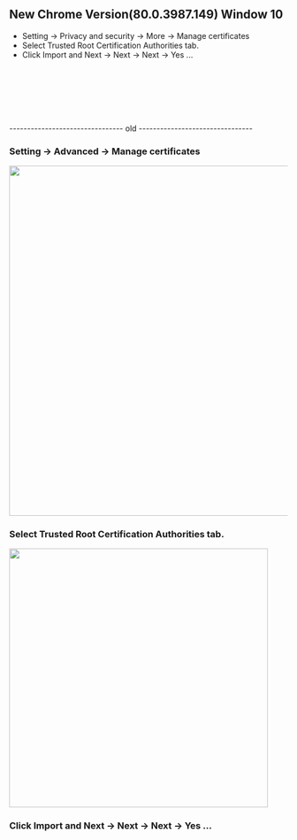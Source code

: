 ## New Chrome Version(80.0.3987.149) Window 10
- Setting -> Privacy and security -> More -> Manage certificates
- Select Trusted Root Certification Authorities tab.
- Click  Import and  Next -> Next -> Next -> Yes ...

<br>
<br>
<br>
<br>
<br>
<br>
-------------------------------- old --------------------------------

### Setting -> Advanced -> Manage certificates

<img src="https://github.com/linux-remote/ssl-self-signed/blob/master/import-guide/win-chrome1.png?raw=true" height="633">

### Select Trusted Root Certification Authorities tab.

<img src="https://github.com/linux-remote/ssl-self-signed/blob/master/import-guide/win-chrome2.png?raw=true" height="468">

### Click  Import and  Next -> Next -> Next -> Yes ...
